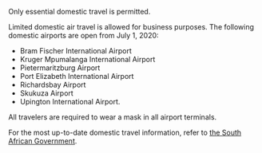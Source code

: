 Only essential domestic travel is permitted.

Limited domestic air travel is allowed for business purposes. The following domestic airports are open from July 1, 2020:

- Bram Fischer International Airport
- Kruger Mpumalanga International Airport
- Pietermaritzburg Airport
- Port Elizabeth International Airport
- Richardsbay Airport
- Skukuza Airport
- Upington International Airport.

All travelers are required to wear a mask in all airport terminals.

For the most up-to-date domestic travel information, refer to [the South African Government](https://www.gov.za/Coronavirus/travel#4).
